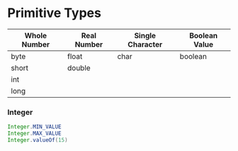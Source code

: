 # Primitive Types

|Whole Number|Real Number|Single Character|Boolean Value|
|---|---|---|---|
|byte|float|char|boolean
|short|double|
|int|
|long|






### Integer

```java
Integer.MIN_VALUE
Integer.MAX_VALUE
Integer.valueOf(15)
```